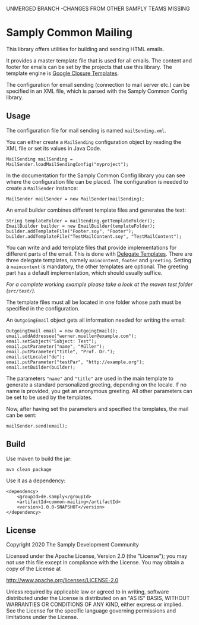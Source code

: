 UNMERGED BRANCH -CHANGES FROM OTHER SAMPLY TEAMS MISSING
# Samply Common Mailing

This library offers utilities for building and sending HTML emails.

It provides a master template file that is used for all emails.
The content and footer for emails can be set by the projects that use this
library. The template engine is [Google Closure Templates][closuretemplates].

The configuration for email sending (connection to mail server etc.) 
can be specified in an XML file, which is parsed
with the Samply Common Config library.

[closuretemplates]: https://developers.google.com/closure/templates/

## Usage

The configuration file for mail sending is named `mailSending.xml`.

You can either create a `MailSending` configuration object by reading the XML file
or set its values in Java Code.

    MailSending mailSending = MailSender.loadMailSendingConfig("myproject");

In the documentation for the Samply Common Config library you can see where
the configuration file can be placed. The configuration is needed to create a
`MailSender` instance:

    MailSender mailSender = new MailSender(mailSending);

An email builder combines different template files and generates the text:

    String templateFolder = mailSending.getTemplateFolder();
    EmailBuilder builder = new EmailBuilder(templateFolder);
    builder.addTemplateFile("Footer.soy", "Footer");
    builder.addTemplateFile("TestMailContent.soy", "TestMailContent");

You can write and add template files that provide implementations 
for different parts of the email.
This is done with [Delegate Templates][deltemplates].
There are three delegate templates, namely `maincontent`, 
`footer` and `greeting`. Setting a `maincontent` is mandatory, the other 
templates are optional. 
The greeting part has a default implementation, which should usually suffice.

*For a complete working example please take a look at the maven test folder
(`src/test/`).*

The template files must all be located in one folder whose 
path must be specified in the configuration.

[deltemplates]: https://developers.google.com/closure/templates/docs/commands#delegates-with-variant

An `OutgoingEmail` object gets all information needed for writing the
email:

    OutgoingEmail email = new OutgoingEmail();
    email.addAddressee("werner.mueller@example.com");
    email.setSubject("Subject: Test");
    email.putParameter("name", "Müller");
    email.putParameter("title", "Prof. Dr.");
    email.setLocale("de");
    email.putParameter("testPar", "http://example.org");
    email.setBuilder(builder);

The parameters `"name"` and `"title"` are used in the main template to 
generate a standard personalized greeting, depending on the locale.
If no name is provided, you get an anonymous greeting.
All other  parameters can be set to be used by the templates.

Now, after having set the parameters and specified the templates, the mail can
be sent:

    mailSender.send(email);


## Build

Use maven to build the jar:

    mvn clean package

Use it as a dependency:

    <dependency>
        <groupId>de.samply</groupId>
        <artifactId>common-mailing</artifactId>
        <version>1.0.0-SNAPSHOT</version>
    </dependency>

 ## License
        
 Copyright 2020 The Samply Development Community
        
 Licensed under the Apache License, Version 2.0 (the "License"); you may not use this file except in compliance with the License. You may obtain a copy of the License at
        
 http://www.apache.org/licenses/LICENSE-2.0
        
 Unless required by applicable law or agreed to in writing, software distributed under the License is distributed on an "AS IS" BASIS, WITHOUT WARRANTIES OR CONDITIONS OF ANY KIND, either express or implied. See the License for the specific language governing permissions and limitations under the License.
 

